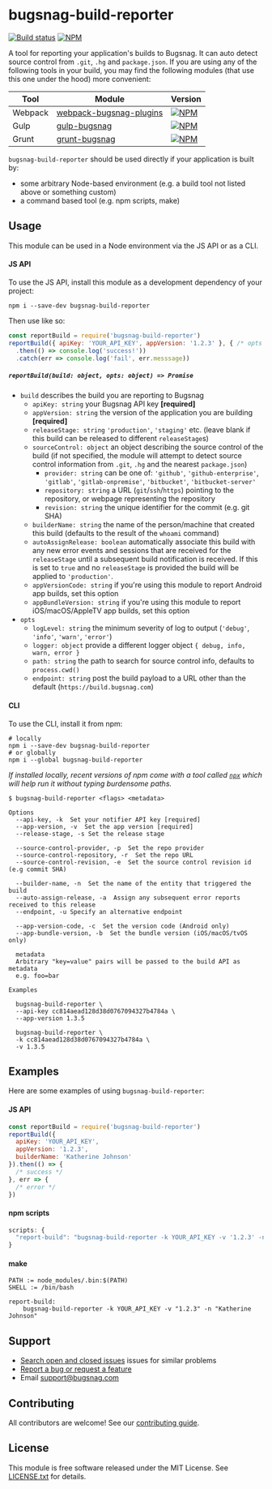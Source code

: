 # bugsnag-build-reporter
[![Build status](https://travis-ci.com/bugsnag/bugsnag-build-reporter-node.svg?branch=master)](https://travis-ci.com/bugsnag/bugsnag-build-reporter-node)
[![NPM](https://img.shields.io/npm/v/bugsnag-build-reporter.svg)](https://npmjs.org/package/bugsnag-build-reporter)

A tool for reporting your application's builds to Bugsnag. It can auto detect source control from `.git`, `.hg` and `package.json`.
If you are using any of the following tools in your build, you may find the following modules (that use this one under the hood) more convenient:

| Tool    | Module | Version |
| ---     | ---    | ---     |
| Webpack | [webpack-bugsnag-plugins](https://github.com/bugsnag/webpack-bugsnag-plugins) | [![NPM](https://img.shields.io/npm/v/webpack-bugsnag-plugins.svg)](https://npmjs.org/package/webpack-bugsnag-plugins)
| Gulp    | [gulp-bugsnag](https://github.com/bugsnag/gulp-bugsnag) | [![NPM](https://img.shields.io/npm/v/gulp-bugsnag.svg)](https://npmjs.org/package/gulp-bugsnag) |
| Grunt   | [grunt-bugsnag](https://github.com/bugsnag/grunt-bugsnag) | [![NPM](https://img.shields.io/npm/v/grunt-bugsnag.svg)](https://npmjs.org/package/grunt-bugsnag) |

`bugsnag-build-reporter` should be used directly if your application is built by:

- some arbitrary Node-based environment (e.g. a build tool not listed above or something custom)
- a command based tool (e.g. npm scripts, make)

## Usage

This module can be used in a Node environment via the JS API or as a CLI.

#### JS API

To use the JS API, install this module as a development dependency of your project:

```
npm i --save-dev bugsnag-build-reporter
```

Then use like so:

```js
const reportBuild = require('bugsnag-build-reporter')
reportBuild({ apiKey: 'YOUR_API_KEY', appVersion: '1.2.3' }, { /* opts */ })
  .then(() => console.log('success!'))
  .catch(err => console.log('fail', err.messsage))
```

##### `reportBuild(build: object, opts: object) => Promise`

- `build` describes the build you are reporting to Bugsnag
  - `apiKey: string` your Bugsnag API key __[required]__
  - `appVersion: string` the version of the application you are building __[required]__
  - `releaseStage: string` `'production'`, `'staging'` etc. (leave blank if this build can be released to different `releaseStage`s)
  - `sourceControl: object` an object describing the source control of the build (if not specified, the module will attempt to detect source control information from `.git`, `.hg` and the nearest `package.json`)
    - `provider: string` can be one of: `'github'`, `'github-enterprise'`, `'gitlab'`, `'gitlab-onpremise'`, `'bitbucket'`, `'bitbucket-server'`
    - `repository: string` a URL (`git`/`ssh`/`https`) pointing to the repository, or webpage representing the repository
    - `revision: string` the unique identifier for the commit (e.g. git SHA)
  - `builderName: string` the name of the person/machine that created this build (defaults to the result of the `whoami` command)
  - `autoAssignRelease: boolean` automatically associate this build with any new error events and sessions that are received for the `releaseStage` until a subsequent build notification is received. If this is set to `true` and no `releaseStage` is provided the build will be applied to `'production'`.
  - `appVersionCode: string` if you're using this module to report Android app builds, set this option
  - `appBundleVersion: string` if you're using this module to report iOS/macOS/AppleTV app builds, set this option
- `opts`
  - `logLevel: string` the minimum severity of log to output (`'debug'`, `'info'`, `'warn'`, `'error'`)
  - `logger: object` provide a different logger object `{ debug, info, warn, error }`
  - `path: string` the path to search for source control info, defaults to `process.cwd()`
  - `endpoint: string` post the build payload to a URL other than the default (`https://build.bugsnag.com`)

#### CLI

To use the CLI, install it from npm:

```
# locally
npm i --save-dev bugsnag-build-reporter
# or globally
npm i --global bugsnag-build-reporter
```

_If installed locally, recent versions of npm come with a tool called [`npx`](https://github.com/zkat/npx) which will help run it without typing burdensome paths._

```
$ bugsnag-build-reporter <flags> <metadata>

Options
  --api-key, -k  Set your notifier API key [required]
  --app-version, -v  Set the app version [required]
  --release-stage, -s Set the release stage

  --source-control-provider, -p  Set the repo provider
  --source-control-repository, -r  Set the repo URL
  --source-control-revision, -e  Set the source control revision id (e.g commit SHA)

  --builder-name, -n  Set the name of the entity that triggered the build
  --auto-assign-release, -a  Assign any subsequent error reports received to this release
  --endpoint, -u Specify an alternative endpoint

  --app-version-code, -c  Set the version code (Android only)
  --app-bundle-version, -b  Set the bundle version (iOS/macOS/tvOS only)

  metadata
  Arbitrary "key=value" pairs will be passed to the build API as metadata
  e.g. foo=bar

Examples

  bugsnag-build-reporter \
  --api-key cc814aead128d38d0767094327b4784a \
  --app-version 1.3.5

  bugsnag-build-reporter \
  -k cc814aead128d38d0767094327b4784a \
  -v 1.3.5
```

## Examples

Here are some examples of using `bugsnag-build-reporter`:

#### JS API

```js
const reportBuild = require('bugsnag-build-reporter')
reportBuild({
  apiKey: 'YOUR_API_KEY',
  appVersion: '1.2.3',
  builderName: 'Katherine Johnson'
}).then(() => {
  /* success */
}, err => {
  /* error */
})
```

#### npm scripts

```js
scripts: {
  "report-build": "bugsnag-build-reporter -k YOUR_API_KEY -v '1.2.3' -n 'Katherine Johnson'"
}
```

#### make

```
PATH := node_modules/.bin:$(PATH)
SHELL := /bin/bash

report-build:
	bugsnag-build-reporter -k YOUR_API_KEY -v "1.2.3" -n "Katherine Johnson"
```

## Support

- [Search open and closed issues](https://github.com/bugsnag/bugsnag-build-reporter-node/issues?q=is%3Aissue) issues for similar problems
- [Report a bug or request a feature](https://github.com/bugsnag/bugsnag-build-reporter-node/issues/new)
- Email [support@bugsnag.com](mailto:support@bugsnag.com)

## Contributing

All contributors are welcome! See our [contributing guide](CONTRIBUTING.md).

## License

This module is free software released under the MIT License. See [LICENSE.txt](LICENSE.txt) for details.
